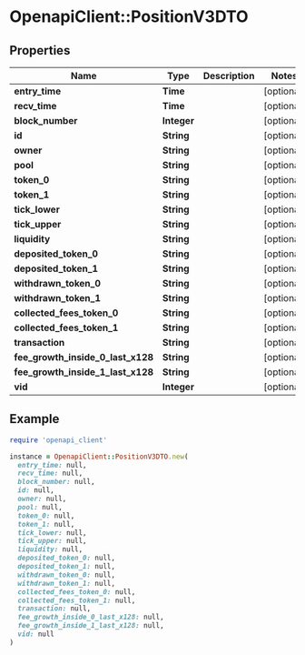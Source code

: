 # OpenapiClient::PositionV3DTO

## Properties

| Name | Type | Description | Notes |
| ---- | ---- | ----------- | ----- |
| **entry_time** | **Time** |  | [optional] |
| **recv_time** | **Time** |  | [optional] |
| **block_number** | **Integer** |  | [optional] |
| **id** | **String** |  | [optional] |
| **owner** | **String** |  | [optional] |
| **pool** | **String** |  | [optional] |
| **token_0** | **String** |  | [optional] |
| **token_1** | **String** |  | [optional] |
| **tick_lower** | **String** |  | [optional] |
| **tick_upper** | **String** |  | [optional] |
| **liquidity** | **String** |  | [optional] |
| **deposited_token_0** | **String** |  | [optional] |
| **deposited_token_1** | **String** |  | [optional] |
| **withdrawn_token_0** | **String** |  | [optional] |
| **withdrawn_token_1** | **String** |  | [optional] |
| **collected_fees_token_0** | **String** |  | [optional] |
| **collected_fees_token_1** | **String** |  | [optional] |
| **transaction** | **String** |  | [optional] |
| **fee_growth_inside_0_last_x128** | **String** |  | [optional] |
| **fee_growth_inside_1_last_x128** | **String** |  | [optional] |
| **vid** | **Integer** |  | [optional] |

## Example

```ruby
require 'openapi_client'

instance = OpenapiClient::PositionV3DTO.new(
  entry_time: null,
  recv_time: null,
  block_number: null,
  id: null,
  owner: null,
  pool: null,
  token_0: null,
  token_1: null,
  tick_lower: null,
  tick_upper: null,
  liquidity: null,
  deposited_token_0: null,
  deposited_token_1: null,
  withdrawn_token_0: null,
  withdrawn_token_1: null,
  collected_fees_token_0: null,
  collected_fees_token_1: null,
  transaction: null,
  fee_growth_inside_0_last_x128: null,
  fee_growth_inside_1_last_x128: null,
  vid: null
)
```

